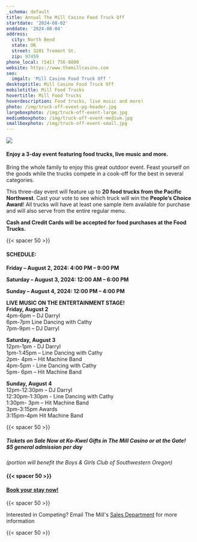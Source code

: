```yaml
---
_schema: default
title: Annual The Mill Casino Food Truck Off
startdate: '2024-08-02'
enddate: '2024-08-04'
address:
  city: North Bend
  state: OR
  street: 3201 Tremont St.
  zip: 97459
phone_local: (541) 756-8800
website: https://www.themillcasino.com
seo:
  imgalt: 'Mill Casino Food Truck Off '
desktoptitle: Mill Casino Food Truck Off
mobiletitle: Mill Food Trucks
hovertitle: Mill Food Trucks
hoverdescription: Food trucks, live music and more!
photo: /img/truck-off-event-pg-header.jpg
largeboxphoto: /img/truck-off-event-large.jpg
mediumboxphoto: /img/truck-off-event-medium.jpg
smallboxphoto: /img/truck-off-event-small.jpg
---
```

![](/img/1708_food_truck_off_web850.jpg)

#### **Enjoy a 3-day event featuring food trucks, live music and more.**

Bring the whole family to enjoy this great outdoor event. Feast yourself on the goods while the trucks compete in a cook-off for the best in several categories.

This three-day event will feature up to **20 food trucks from the Pacific Northwest**. Cast your vote to see which truck will win the **People’s Choice Award**! All trucks will have at least one sample item available for purchase and will also serve from the entire regular menu.

**Cash and Credit Cards will be accepted for food purchases at the Food Trucks.**

{{< spacer 50 >}}

#### SCHEDULE:

**Friday – August 2, 2024: 4:00 PM – 9:00 PM**

**Saturday – August 3, 2024: 12:00 AM – 6:00 PM**

**Sunday – August 4, 2024: 12:00 PM – 4:00 PM**

**LIVE MUSIC ON THE ENTERTAINMENT STAGE!**<br>**Friday, August 2**<br>4pm-6pm – DJ Darryl<br>6pm-7pm Line Dancing with Cathy<br>7pm-9pm – DJ Darryl

**Saturday, August 3**<br>12pm-1pm - DJ Darryl<br>1pm-1:45pm – Line Dancing with Cathy<br>2pm- 4pm – Hit Machine Band<br>4pm-5pm - Line Dancing with Cathy<br>5pm- 6pm – Hit Machine Band

**Sunday, August 4**<br>12pm-12:30pm – DJ Darryl<br>12:30pm-1:30pm - Line Dancing with Cathy<br>1:30pm- 3pm – Hit Machine Band<br>3pm-3:15pm Awards<br>3:15pm-4pm Hit Machine Band

{{< spacer 50 >}}

##### Tickets on Sale Now at Ko-Kwel Gifts in The Mill Casino or at the Gate!<br>$5 general admission per day

*(portion will benefit the Boys & Girls Club of Southwestern Oregon)*

#### {{< spacer 50 >}}

#### [Book your stay now!](/lodging/)

{{< spacer 50 >}}

Interested in Competing? Email The Mill's [Sales Department](mailto:salesdept@themillcasino.com)&nbsp;for more information

{{< spacer 50 >}}